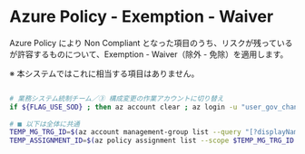 # Azure Policy - Exemption - Waiver

Azure Policy により Non Compliant となった項目のうち、リスクが残っているが許容するものについて、Exemption - Waiver（除外 - 免除）を適用します。

※ 本システムではこれに相当する項目はありません。

```bash

# 業務システム統制チーム／③ 構成変更の作業アカウントに切り替え
if ${FLAG_USE_SOD} ; then az account clear ; az login -u "user_gov_change@${PRIMARY_DOMAIN_NAME}" -p "${ADMIN_PASSWORD}" ; fi
 
# ■ 以下は全体に共通
TEMP_MG_TRG_ID=$(az account management-group list --query "[?displayName=='Tenant Root Group'].id" -o tsv)
TEMP_ASSIGNMENT_ID=$(az policy assignment list --scope $TEMP_MG_TRG_ID --query "[? displayName == 'Microsoft Cloud Security Benchmark'].id" -o tsv)

```

